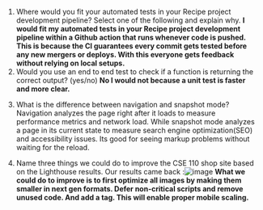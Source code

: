 1. Where would you fit your automated tests in your Recipe project development pipeline? Select one of the following and explain why.
   **I would fit my automated tests in your Recipe project development pipeline within a Github action that runs whenever code is pushed. This is because the CI guarantees every commit gets tested before any new mergers or deploys. With this everyone gets feedback without relying on local setups.**
2.  Would you use an end to end test to check if a function is returning the correct output? (yes/no)
   **No I would not because a unit test is faster and more clear.**

3) What is the difference between navigation and snapshot mode?
   Navigation analyzes the page right after it loads to measure performance metrics and network load. While snapshot mode analyzes a page in its current state to measure search engine optimization(SEO) and accessibility issues. Its good for seeing markup problems without waiting for the reload.

4) Name three things we could do to improve the CSE 110 shop site based on the Lighthouse results.
   Our results came back :![image](https://github.com/user-attachments/assets/80fc4c12-8691-44a9-906f-1c612cad3191)
   **What we could do to improve is to first optimize all images by making them smaller in next gen formats. Defer non-critical scripts and remove unused code. And add a <meta name="viewport"> tag. This will enable proper mobile scaling.**






